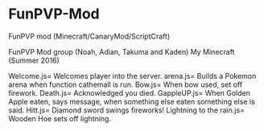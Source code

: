 # FunPVP-Mod
FunPVP mod (Minecraft/CanaryMod/ScriptCraft)

FunPVP Mod group (Noah, Adian, Takuma and Kaden) 
My Minecraft (Summer 2016)

Welcome.js= Welcomes player into the server.
          arena.js= Builds a Pokemon arena when function cathemall is run.
                  Bow.js= When bow used, set off firework.
                        Death.js= Acknowledged you died. 
                                GappleUP.js= When Golden Apple eaten, says message, when something else eaten something else is said.
                                           Hitt.js= Diamond sword swings fireworks!
                                                  Lightning to the rain.js= Wooden Hoe sets off lightning.
